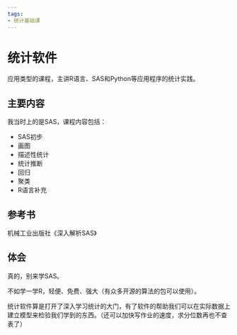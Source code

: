 ```yaml
---
tags:
- 统计基础课
---
```


# 统计软件

应用类型的课程，主讲R语言、SAS和Python等应用程序的统计实践。

## 主要内容
我当时上的是SAS，课程内容包括：
- SAS初步
- 画图
- 描述性统计
- 统计推断
- 回归
- 聚类
- R语言补充

## 参考书
机械工业出版社《深入解析SAS》

## 体会
真的，别来学SAS。

不如学一学R，轻便、免费、强大（有众多开源的算法的包可以使用）。

统计软件算是打开了深入学习统计的大门，有了软件的帮助我们可以在实际数据上建立模型来检验我们学到的东西。（还可以加快写作业的速度，求分位数再也不查表了）